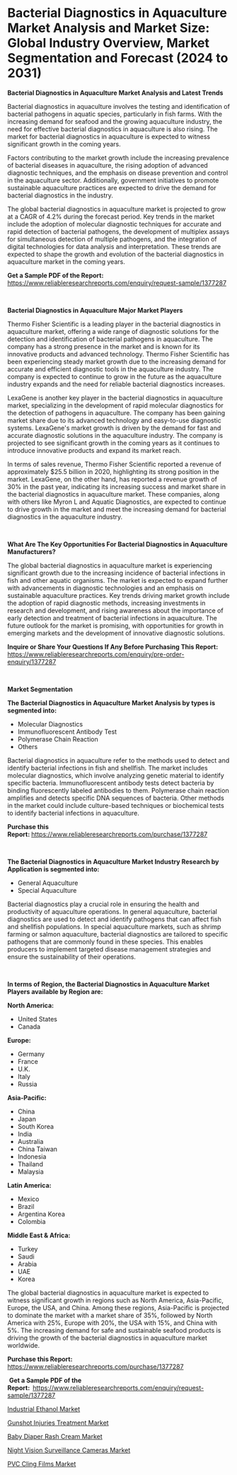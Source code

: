 <p><h1>Bacterial Diagnostics in Aquaculture Market Analysis and Market Size: Global Industry Overview, Market Segmentation and Forecast (2024 to 2031)</h1></p><p><strong>Bacterial Diagnostics in Aquaculture Market Analysis and Latest Trends</strong></p>
<p><p>Bacterial diagnostics in aquaculture involves the testing and identification of bacterial pathogens in aquatic species, particularly in fish farms. With the increasing demand for seafood and the growing aquaculture industry, the need for effective bacterial diagnostics in aquaculture is also rising. The market for bacterial diagnostics in aquaculture is expected to witness significant growth in the coming years.</p><p>Factors contributing to the market growth include the increasing prevalence of bacterial diseases in aquaculture, the rising adoption of advanced diagnostic techniques, and the emphasis on disease prevention and control in the aquaculture sector. Additionally, government initiatives to promote sustainable aquaculture practices are expected to drive the demand for bacterial diagnostics in the industry.</p><p>The global bacterial diagnostics in aquaculture market is projected to grow at a CAGR of 4.2% during the forecast period. Key trends in the market include the adoption of molecular diagnostic techniques for accurate and rapid detection of bacterial pathogens, the development of multiplex assays for simultaneous detection of multiple pathogens, and the integration of digital technologies for data analysis and interpretation. These trends are expected to shape the growth and evolution of the bacterial diagnostics in aquaculture market in the coming years.</p></p>
<p><strong>Get a Sample PDF of the Report:&nbsp;</strong> <a href="https://www.reliableresearchreports.com/enquiry/request-sample/1377287">https://www.reliableresearchreports.com/enquiry/request-sample/1377287</a></p>
<p>&nbsp;</p>
<p><strong>Bacterial Diagnostics in Aquaculture Major Market Players</strong></p>
<p><p>Thermo Fisher Scientific is a leading player in the bacterial diagnostics in aquaculture market, offering a wide range of diagnostic solutions for the detection and identification of bacterial pathogens in aquaculture. The company has a strong presence in the market and is known for its innovative products and advanced technology. Thermo Fisher Scientific has been experiencing steady market growth due to the increasing demand for accurate and efficient diagnostic tools in the aquaculture industry. The company is expected to continue to grow in the future as the aquaculture industry expands and the need for reliable bacterial diagnostics increases.</p><p>LexaGene is another key player in the bacterial diagnostics in aquaculture market, specializing in the development of rapid molecular diagnostics for the detection of pathogens in aquaculture. The company has been gaining market share due to its advanced technology and easy-to-use diagnostic systems. LexaGene's market growth is driven by the demand for fast and accurate diagnostic solutions in the aquaculture industry. The company is projected to see significant growth in the coming years as it continues to introduce innovative products and expand its market reach.</p><p>In terms of sales revenue, Thermo Fisher Scientific reported a revenue of approximately $25.5 billion in 2020, highlighting its strong position in the market. LexaGene, on the other hand, has reported a revenue growth of 30% in the past year, indicating its increasing success and market share in the bacterial diagnostics in aquaculture market. These companies, along with others like Myron L and Aquatic Diagnostics, are expected to continue to drive growth in the market and meet the increasing demand for bacterial diagnostics in the aquaculture industry.</p></p>
<p>&nbsp;</p>
<p><strong>What Are The Key Opportunities For Bacterial Diagnostics in Aquaculture Manufacturers?</strong></p>
<p><p>The global bacterial diagnostics in aquaculture market is experiencing significant growth due to the increasing incidence of bacterial infections in fish and other aquatic organisms. The market is expected to expand further with advancements in diagnostic technologies and an emphasis on sustainable aquaculture practices. Key trends driving market growth include the adoption of rapid diagnostic methods, increasing investments in research and development, and rising awareness about the importance of early detection and treatment of bacterial infections in aquaculture. The future outlook for the market is promising, with opportunities for growth in emerging markets and the development of innovative diagnostic solutions.</p></p>
<p><strong>Inquire or Share Your Questions If Any Before Purchasing This Report:</strong> <a href="https://www.reliableresearchreports.com/enquiry/pre-order-enquiry/1377287">https://www.reliableresearchreports.com/enquiry/pre-order-enquiry/1377287</a></p>
<p>&nbsp;</p>
<p><strong>Market Segmentation</strong></p>
<p><strong>The Bacterial Diagnostics in Aquaculture Market Analysis by types is segmented into:</strong></p>
<p><ul><li>Molecular Diagnostics</li><li>Immunofluorescent Antibody Test</li><li>Polymerase Chain Reaction</li><li>Others</li></ul></p>
<p><p>Bacterial diagnostics in aquaculture refer to the methods used to detect and identify bacterial infections in fish and shellfish. The market includes molecular diagnostics, which involve analyzing genetic material to identify specific bacteria. Immunofluorescent antibody tests detect bacteria by binding fluorescently labeled antibodies to them. Polymerase chain reaction amplifies and detects specific DNA sequences of bacteria. Other methods in the market could include culture-based techniques or biochemical tests to identify bacterial infections in aquaculture.</p></p>
<p><strong>Purchase this Report:&nbsp;</strong><a href="https://www.reliableresearchreports.com/purchase/1377287">https://www.reliableresearchreports.com/purchase/1377287</a></p>
<p>&nbsp;</p>
<p><strong>The Bacterial Diagnostics in Aquaculture Market Industry Research by Application is segmented into:</strong></p>
<p><ul><li>General Aquaculture</li><li>Special Aquaculture</li></ul></p>
<p><p>Bacterial diagnostics play a crucial role in ensuring the health and productivity of aquaculture operations. In general aquaculture, bacterial diagnostics are used to detect and identify pathogens that can affect fish and shellfish populations. In special aquaculture markets, such as shrimp farming or salmon aquaculture, bacterial diagnostics are tailored to specific pathogens that are commonly found in these species. This enables producers to implement targeted disease management strategies and ensure the sustainability of their operations.</p></p>
<p>&nbsp;</p>
<p><strong>In terms of Region, the Bacterial Diagnostics in Aquaculture Market Players available by Region are:</strong></p>
<p>
    <p> <strong> North America: </strong>
        <ul>
            <li>United States</li>
            <li>Canada</li>
        </ul>
        </p> 
    <p> <strong> Europe: </strong>
        <ul>
            <li>Germany</li>
            <li>France</li>
            <li>U.K.</li>
            <li>Italy</li>
            <li>Russia</li>
        </ul>
        </p> 
    <p> <strong> Asia-Pacific: </strong>
        <ul>
            <li>China</li>
            <li>Japan</li>
            <li>South Korea</li>
            <li>India</li>
            <li>Australia</li>
            <li>China Taiwan</li>
            <li>Indonesia</li>
            <li>Thailand</li>
            <li>Malaysia</li>
        </ul>
        </p> 
    <p> <strong> Latin America: </strong>
        <ul>
            <li>Mexico</li>
            <li>Brazil</li>
            <li>Argentina Korea</li>
            <li>Colombia</li>
        </ul>
        </p> 
    <p> <strong> Middle East & Africa: </strong>
        <ul>
            <li>Turkey</li>
            <li>Saudi</li>
            <li>Arabia</li>
            <li>UAE</li>
            <li>Korea</li>
        </ul>
    </p>
    </p>
<p><p>The global bacterial diagnostics in aquaculture market is expected to witness significant growth in regions such as North America, Asia-Pacific, Europe, the USA, and China. Among these regions, Asia-Pacific is projected to dominate the market with a market share of 35%, followed by North America with 25%, Europe with 20%, the USA with 15%, and China with 5%. The increasing demand for safe and sustainable seafood products is driving the growth of the bacterial diagnostics in aquaculture market worldwide.</p></p>
<p><strong>Purchase this Report: </strong><a href="https://www.reliableresearchreports.com/purchase/1377287">https://www.reliableresearchreports.com/purchase/1377287</a></p>
<p>&nbsp;<strong>Get a Sample PDF of the Report:&nbsp;&nbsp;</strong><a href="https://www.reliableresearchreports.com/enquiry/request-sample/1377287">https://www.reliableresearchreports.com/enquiry/request-sample/1377287</a></p>
<p><strong></strong></p>
<p><p><a href="https://view.publitas.com/reportprime-1/industrial-ethanol-market-centers-on-aspects-such-as-market-growth-market-share-market-opportunity-and-projected-forecasts-spanning-from-2024-to-2031/">Industrial Ethanol Market</a></p><p><a href="https://cute-banjo-8ca.notion.site/Gunshot-Injuries-Treatment-Market-Share-Market-New-Trends-Analysis-Report-By-Type-By-Application--692a56ab16144df58959c4b8caa017cf">Gunshot Injuries Treatment Market</a></p><p><a href="https://silk-columnist-571.notion.site/Baby-Diaper-Rash-Cream-Market-Analysis-and-Market-Size-Global-Industry-Overview-Market-Segmentatio-977a6174c7f848b8a0f3024319c47ccc">Baby Diaper Rash Cream Market</a></p><p><a href="https://meowing-lemming-dd3.notion.site/Decoding-the-Night-Vision-Surveillance-Cameras-Market-A-Deep-Dive-into-the-Latest-Market-Trends-Ma-3a85a54303ea4a4995efe681f5a8a824">Night Vision Surveillance Cameras Market</a></p><p><a href="https://view.publitas.com/reportprime-1/pvc-cling-films-market-a-comprehensive-report-of-its-market-share-growth-trends-2024-2031/">PVC Cling Films Market</a></p></p>